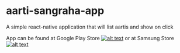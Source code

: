 # aarti-sangraha-app

A simple react-native application that will list aartis and show on click

App can be found at Google Play Store
[![alt text](https://play.google.com/intl/en_us/badges/static/images/badges/en_badge_web_generic.png "Download From Play Store")](https://play.google.com/store/apps/details?id=com.mehimanshupatil.aartisangraha)
or at Samsung Store
[![alt text](https://galaxy.store/badgeImage "Download From Samsung Galaxy Store")](https://galaxy.store/aarti)
